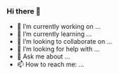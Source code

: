 ### Hi there 👋

<!--
**Mariaserrano98/Mariaserrano98** is a ✨ _special_ ✨ repository because its `README.md` (this file) appears on your GitHub profile.

- 😄 Pronouns: ...
- 😄 Pronouns: ...
Here are some ideas to get you started:-->

- 🔭 I’m currently working on ...
- 🌱 I’m currently learning ...
- 👯 I’m looking to collaborate on ...
- 🤔 I’m looking for help with ...
- 💬 Ask me about ...
- 📫 How to reach me: ...